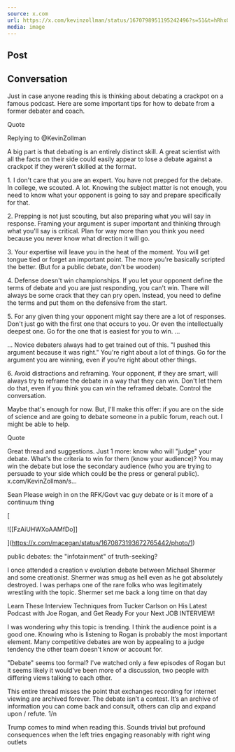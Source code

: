 ```yaml
---
source: x.com
url: https://x.com/kevinzollman/status/1670798951195242496?s=51&t=hRhxGuy1CPPARC_2UKe0GQ
media: image
---
```


## Post

## Conversation

Just in case anyone reading this is thinking about debating a crackpot on a famous podcast. Here are some important tips for how to debate from a former debater and coach.

Quote

Replying to @KevinZollman

A big part is that debating is an entirely distinct skill. A great scientist with all the facts on their side could easily appear to lose a debate against a crackpot if they weren’t skilled at the format.



1\. I don't care that you are an expert. You have not prepped for the debate. In college, we scouted. A lot. Knowing the subject matter is not enough, you need to know what your opponent is going to say and prepare specifically for that.

2\. Prepping is not just scouting, but also preparing what you will say in response. Framing your argument is super important and thinking through what you'll say is critical. Plan for way more than you think you need because you never know what direction it will go.

3\. Your expertise will leave you in the heat of the moment. You will get tongue tied or forget an important point. The more you're basically scripted the better. (But for a public debate, don't be wooden)

4\. Defense doesn't win championships. If you let your opponent define the terms of debate and you are just responding, you can't win. There will always be some crack that they can pry open. Instead, you need to define the terms and put them on the defensive from the start.

5\. For any given thing your opponent might say there are a lot of responses. Don't just go with the first one that occurs to you. Or even the intellectually deepest one. Go for the one that is easiest for you to win. ...

... Novice debaters always had to get trained out of this. "I pushed this argument because it was right." You're right about a lot of things. Go for the argument you are winning, even if you're right about other things.

6\. Avoid distractions and reframing. Your opponent, if they are smart, will always try to reframe the debate in a way that they can win. Don't let them do that, even if you think you can win the reframed debate. Control the conversation.

Maybe that's enough for now. But, I'll make this offer: if you are on the side of science and are going to debate someone in a public forum, reach out. I might be able to help.

Quote

Great thread and suggestions. Just 1 more: know who will "judge" your debate. What's the criteria to win for them (know your audience)? You may win the debate but lose the secondary audience (who you are trying to persuade to your side which could be the press or general public). x.com/KevinZollman/s…

Sean Please weigh in on the RFK/Govt vac guy debate or is it more of a continuum thing

[

![[FzAiUHWXoAAMfDo]]



](https://x.com/macegan/status/1670873193672765442/photo/1)

public debates: the "infotainment" of truth-seeking?

I once attended a creation v evolution debate between Michael Shermer and some creationist. Shermer was smug as hell even as he got absolutely destroyed. I was perhaps one of the rare folks who was legitimately wrestling with the topic. Shermer set me back a long time on that day

Learn These Interview Techniques from Tucker Carlson on His Latest Podcast with Joe Rogan, and Get Ready For your Next JOB INTERVIEW!

I was wondering why this topic is trending. I think the audience point is a good one. Knowing who is listening to Rogan is probably the most important element. Many competitive debates are won by appealing to a judge tendency the other team doesn't know or account for.

"Debate" seems too formal? I've watched only a few episodes of Rogan but it seems likely it would've been more of a discussion, two people with differing views talking to each other.

This entire thread misses the point that exchanges recording for internet viewing are archived forever. The debate isn’t a contest. It’s an archive of information you can come back and consult, others can clip and expand upon / refute. 1/n

Trump comes to mind when reading this. Sounds trivial but profound consequences when the left tries engaging reasonably with right wing outlets
